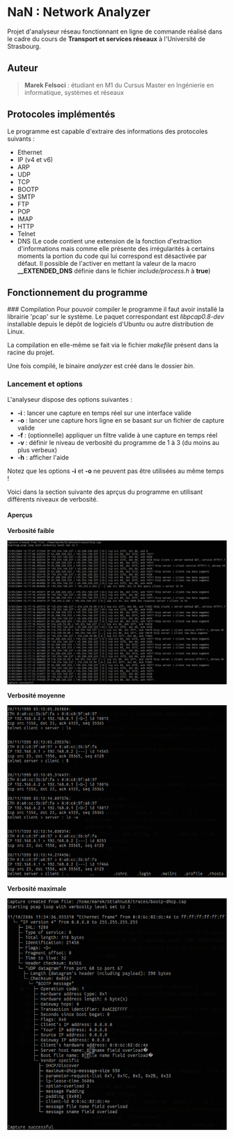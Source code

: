 # NaN : Network Analyzer

Projet d'analyseur réseau fonctionnant en ligne de commande réalisé dans le cadre du cours de **Transport et services réseaux** à l'Université de Strasbourg.

## Auteur

> **Marek Felsoci** : étudiant en M1 du Cursus Master en Ingénierie en informatique, systèmes et réseaux

## Protocoles implémentés

Le programme est capable d'extraire des informations des protocoles suivants :

- Ethernet
- IP (v4 et v6)
- ARP
- UDP
- TCP
- BOOTP
- SMTP
- FTP
- POP
- IMAP
- HTTP
- Telnet
- DNS (Le code contient une extension de la fonction d'extraction d'informations mais comme elle présente des irrégularités à certains moments la portion du code qui lui correspond est désactivée par défaut. Il possible de l'activer en mettant la valeur de la macro **__EXTENDED_DNS** définie dans le fichier *include/process.h* à **true**)

## Fonctionnement du programme

### Compilation
Pour pouvoir compiler le programme il faut avoir installé la librairie 'pcap' sur le système. Le paquet correspondant est *libpcap0.8-dev* installable depuis le dépôt de logiciels d'Ubuntu ou autre distribution de Linux.

La compilation en elle-même se fait via le fichier *makefile* présent dans la racine du projet.

Une fois compilé, le binaire *analyzer* est créé dans le dossier *bin*.

### Lancement et options

L'analyseur dispose des options suivantes :

- **-i <interface>** : lancer une capture en temps réel sur une interface valide
- **-o <fichier de capture>** : lancer une capture hors ligne en se basant sur un fichier de capture valide
- **-f <filtre>** : (optionnelle) appliquer un filtre valide à une capture en temps réel
- **-v <niveau>** : définir le niveau de verbosité du programme de 1 à 3 (du moins au plus verbeux)
- **-h** : afficher l'aide

Notez que les options **-i** et **-o** ne peuvent pas être utilisées au même temps !

Voici dans la section suivante des aprçus du programme en utilisant différents niveaux de verbosité.

#### Aperçus

**Verbosité faible**

![capture d'écran](doc/nan3.png)

**Verbosité moyenne**

![capture d'écran](doc/nan2.png)

**Verbosité maximale**

![capture d'écran](doc/nan1.png)
